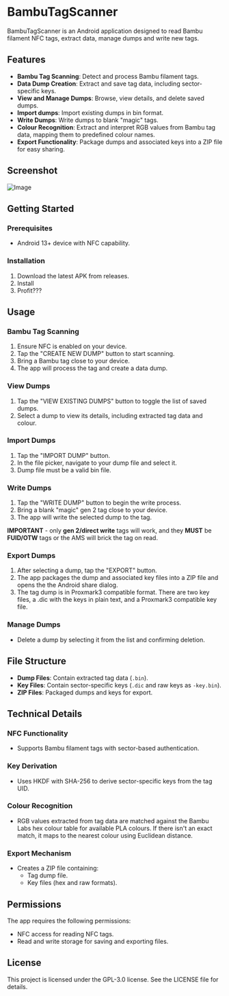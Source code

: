 # BambuTagScanner

BambuTagScanner is an Android application designed to read Bambu filament NFC tags, extract data, manage dumps and write new tags.

## Features

- **Bambu Tag Scanning**: Detect and process Bambu filament tags.
- **Data Dump Creation**: Extract and save tag data, including sector-specific keys.
- **View and Manage Dumps**: Browse, view details, and delete saved dumps.
- **Import dumps**: Import existing dumps in bin format.
- **Write Dumps**: Write dumps to blank "magic" tags.
- **Colour Recognition**: Extract and interpret RGB values from Bambu tag data, mapping them to predefined colour names.
- **Export Functionality**: Package dumps and associated keys into a ZIP file for easy sharing.

## Screenshot

![Image](https://github.com/user-attachments/assets/deb97fc6-e77c-473c-a3ef-32f0b78a599c)

## Getting Started

### Prerequisites

- Android 13+ device with NFC capability.

### Installation

1. Download the latest APK from releases.
2. Install
3. Profit???

## Usage

### Bambu Tag Scanning
1. Ensure NFC is enabled on your device.
2. Tap the "CREATE NEW DUMP" button to start scanning.
3. Bring a Bambu tag close to your device.
4. The app will process the tag and create a data dump.

### View Dumps
1. Tap the "VIEW EXISTING DUMPS" button to toggle the list of saved dumps.
2. Select a dump to view its details, including extracted tag data and colour.

### Import Dumps
1. Tap the "IMPORT DUMP" button.
2. In the file picker, navigate to your dump file and select it.
3. Dump file must be a valid bin file.

### Write Dumps
1. Tap the "WRITE DUMP" button to begin the write process.
2. Bring a blank "magic" gen 2 tag close to your device.
3. The app will write the selected dump to the tag.

**IMPORTANT** - only **gen 2/direct write** tags will work, and they **MUST** be **FUID/OTW** tags or the AMS will brick the tag on read.

### Export Dumps
1. After selecting a dump, tap the "EXPORT" button.
2. The app packages the dump and associated key files into a ZIP file and opens the the Android share dialog.
3. The tag dump is in Proxmark3 compatible format. There are two key files, a .dic with the keys in plain text, and a Proxmark3 compatible key file.

### Manage Dumps
- Delete a dump by selecting it from the list and confirming deletion.

## File Structure

- **Dump Files**: Contain extracted tag data (`.bin`).
- **Key Files**: Contain sector-specific keys (`.dic` and raw keys as `-key.bin`).
- **ZIP Files**: Packaged dumps and keys for export.

## Technical Details

### NFC Functionality
- Supports Bambu filament tags with sector-based authentication.

### Key Derivation
- Uses HKDF with SHA-256 to derive sector-specific keys from the tag UID.

### Colour Recognition
- RGB values extracted from tag data are matched against the Bambu Labs hex colour table for available PLA colours. If there isn't an exact match, it maps to the nearest colour using Euclidean distance.

### Export Mechanism
- Creates a ZIP file containing:
  - Tag dump file.
  - Key files (hex and raw formats).

## Permissions

The app requires the following permissions:

- NFC access for reading NFC tags.
- Read and write storage for saving and exporting files.

## License

This project is licensed under the GPL-3.0 license. See the LICENSE file for details.

